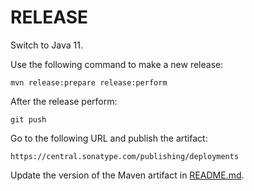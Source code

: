 # RELEASE

Switch to Java 11.

Use the following command to make a new release:

```
mvn release:prepare release:perform
```

After the release perform:

```
git push
```

Go to the following URL and publish the artifact:

```
https://central.sonatype.com/publishing/deployments
```

Update the version of the Maven artifact in [README.md](README.md#maven).
